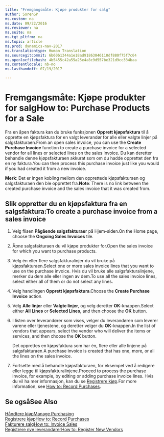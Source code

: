 ```yaml
---
title: "Fremgangsmåte: Kjøpe produkter for salg"
author: SorenGP
ms.custom: na
ms.date: 09/22/2016
ms.reviewer: na
ms.suite: na
ms.tgt_pltfrm: na
ms.topic: article
ms.prod: dynamics-nav-2017
ms.translationtype: Human Translation
ms.sourcegitcommit: 6b60b1344a1e18ad91863046110df880f75f7c04
ms.openlocfilehash: 4b5455c42a55a25e4a8c9d557be321d9cc334baa
ms.contentlocale: nb-no
ms.lasthandoff: 07/19/2017

---
```


# <a name="how-to-purchase-products-for-a-sale"></a><span data-ttu-id="dbd26-102">Fremgangsmåte: Kjøpe produkter for salg</span><span class="sxs-lookup"><span data-stu-id="dbd26-102">How to: Purchase Products for a Sale</span></span>
<span data-ttu-id="dbd26-103">Fra en åpen faktura kan du bruke funksjonen **Opprett kjøpsfaktura** til å opprette en kjøpsfaktura for en valgt leverandør for alle eller valgte linjer på salgsfakturaen.</span><span class="sxs-lookup"><span data-stu-id="dbd26-103">From an open sales invoice, you can use the **Create Purchase Invoice** function to create a purchase invoice for a selected vendor for all lines or selected lines on the sales invoice.</span></span> <span data-ttu-id="dbd26-104">Du kan deretter behandle denne kjøpsfakturaen akkurat som om du hadde opprettet den fra en ny faktura.</span><span class="sxs-lookup"><span data-stu-id="dbd26-104">You can then process this purchase invoice just like you would if you had created it from a new invoice.</span></span>

<span data-ttu-id="dbd26-105">**Merk**: Det er ingen kobling mellom den opprettede kjøpsfakturaen og salgsfakturaen den ble opprettet fra.</span><span class="sxs-lookup"><span data-stu-id="dbd26-105">**Note**: There is no link between the created purchase invoice and the sales invoice that it was created from.</span></span>

## <a name="to-create-a-purchase-invoice-from-a-sales-invoice"></a><span data-ttu-id="dbd26-106">Slik oppretter du en kjøpsfaktura fra en salgsfaktura:</span><span class="sxs-lookup"><span data-stu-id="dbd26-106">To create a purchase invoice from a sales invoice</span></span>
1. <span data-ttu-id="dbd26-107">Velg flisen **Pågående salgsfakturaer** på Hjem-siden.</span><span class="sxs-lookup"><span data-stu-id="dbd26-107">On the Home page, choose the **Ongoing Sales Invoices** tile.</span></span>
2. <span data-ttu-id="dbd26-108">Åpne salgsfakturaen du vil kjøpe produkter for.</span><span class="sxs-lookup"><span data-stu-id="dbd26-108">Open the sales invoice for which you want to purchase products.</span></span>
3. <span data-ttu-id="dbd26-109">Velg én eller flere salgsfakturalinjer du vil bruke på kjøpsfakturaen.</span><span class="sxs-lookup"><span data-stu-id="dbd26-109">Select one or more sales invoice lines that you want to use on the purchase invoice.</span></span> <span data-ttu-id="dbd26-110">Hvis du vil bruke alle salgsfakturalinjene, merker du dem alle eller ingen av dem.</span><span class="sxs-lookup"><span data-stu-id="dbd26-110">To use all the sales invoice lines, select either all of them or do not select any lines.</span></span>
4. <span data-ttu-id="dbd26-111">Velg handlingen **Opprett kjøpsfaktura**.</span><span class="sxs-lookup"><span data-stu-id="dbd26-111">Choose the **Create Purchase Invoice** action.</span></span>
5. <span data-ttu-id="dbd26-112">Velg **Alle linjer** eller **Valgte linjer**, og velg deretter **OK**-knappen.</span><span class="sxs-lookup"><span data-stu-id="dbd26-112">Select either **All Lines** or **Selected Lines**, and then choose the **OK** button.</span></span>  
6. <span data-ttu-id="dbd26-113">I listen over leverandører som vises, velger du leverandøren som leverer varene eller tjenestene, og deretter velger du **OK**-knappen.</span><span class="sxs-lookup"><span data-stu-id="dbd26-113">In the list of vendors that appears, select the vendor who will deliver the items or services, and then choose the **OK** button.</span></span>

    <span data-ttu-id="dbd26-114">Det opprettes en kjøpsfaktura som har én, flere eller alle linjene på salgsfakturaen.</span><span class="sxs-lookup"><span data-stu-id="dbd26-114">A purchase invoice is created that has one, more, or all the lines on the sales invoice.</span></span>
7. <span data-ttu-id="dbd26-115">Fortsette med å behandle kjøpsfakturaen, for eksempel ved å redigere eller legge til kjøpsfakturalinjene.</span><span class="sxs-lookup"><span data-stu-id="dbd26-115">Proceed to process the purchase invoice, for example, by editing or adding purchase invoice lines.</span></span> <span data-ttu-id="dbd26-116">Hvis du vil ha mer informasjon, kan du se [Registrere kjøp](purchasing-how-record-purchases.md).</span><span class="sxs-lookup"><span data-stu-id="dbd26-116">For more information, see [How to: Record Purchases](purchasing-how-record-purchases.md).</span></span>

## <a name="see-also"></a><span data-ttu-id="dbd26-117">Se også</span><span class="sxs-lookup"><span data-stu-id="dbd26-117">See Also</span></span>
[<span data-ttu-id="dbd26-118">Håndtere kjøp</span><span class="sxs-lookup"><span data-stu-id="dbd26-118">Manage Purchasing</span></span>](purchasing-manage-purchasing.md)  
[<span data-ttu-id="dbd26-119">Registrere kjøp</span><span class="sxs-lookup"><span data-stu-id="dbd26-119">How to: Record Purchases</span></span>](purchasing-how-record-purchases.md)  
[<span data-ttu-id="dbd26-120">Fakturere salg</span><span class="sxs-lookup"><span data-stu-id="dbd26-120">How to: Invoice Sales</span></span>](sales-how-invoice-sales.md)  
[<span data-ttu-id="dbd26-121">Registrere nye leverandører</span><span class="sxs-lookup"><span data-stu-id="dbd26-121">How to: Register New Vendors</span></span>](purchasing-how-register-new-vendors.md)

